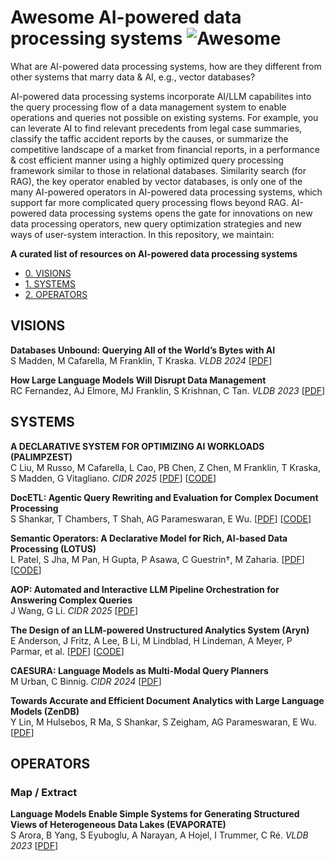 # Awesome AI-powered data processing systems  ![Awesome](https://cdn.rawgit.com/sindresorhus/awesome/d7305f38d29fed78fa85652e3a63e154dd8e8829/media/badge.svg)
What are AI-powered data processing systems, how are they different from other systems that marry data & AI, e.g., vector databases?

AI-powered data processing systems incorporate AI/LLM capabilites into the query processing flow of a data management system to enable operations and queries not possible on existing systems. For example, you can leverate AI to find relevant precedents from legal case summaries, classify the taffic accident reports by the causes, or summarize the competitive landscape of a market from financial reports, in a performance & cost efficient manner using a highly optimized query processing framework similar to those in relational databases. Similarity search (for RAG), the key operator enabled by vector databases, is only one of the many AI-powered operators in AI-powered data processing systems, which support far more complicated query processing flows beyond RAG. AI-powered data processing systems opens the gate for innovations on new data processing operators, new query optimization strategies and new ways of user-system interaction. In this repository, we maintain:

**A curated list of resources on AI-powered data processing systems**
- [0. VISIONS](#visions)
- [1. SYSTEMS](#systems)
- [2. OPERATORS](#operators)

## VISIONS
**Databases Unbound: Querying All of the World’s Bytes with AI**  
S Madden, M Cafarella, M Franklin, T Kraska. _VLDB 2024_ [[PDF](https://dl.acm.org/doi/abs/10.14778/3685800.3685916)]

**How Large Language Models Will Disrupt Data Management**  
RC Fernandez, AJ Elmore, MJ Franklin, S Krishnan, C Tan. _VLDB 2023_ [[PDF](https://www.vldb.org/pvldb/vol16/p3302-fernandez.pdf)]

## SYSTEMS
**A DECLARATIVE SYSTEM FOR OPTIMIZING AI WORKLOADS (PALIMPZEST)**  
C Liu, M Russo, M Cafarella, L Cao, PB Chen, Z Chen, M Franklin, T Kraska, S Madden, G Vitagliano. _CIDR 2025_ [[PDF](https://arxiv.org/pdf/2405.14696)] [[CODE](https://github.com/mitdbg/palimpzest)]

**DocETL: Agentic Query Rewriting and Evaluation for Complex Document Processing**  
S Shankar, T Chambers, T Shah, AG Parameswaran, E Wu. [[PDF](https://arxiv.org/abs/2410.12189)] [[CODE](https://github.com/ucbepic/docetl)]

**Semantic Operators: A Declarative Model for Rich, AI-based Data Processing (LOTUS)**  
L Patel, S Jha, M Pan, H Gupta, P Asawa, C Guestrin†, M Zaharia. [[PDF](https://arxiv.org/abs/2407.11418)] [[CODE](https://github.com/lotus-data/lotus)]

**AOP: Automated and Interactive LLM Pipeline Orchestration for Answering Complex Queries**   
J Wang, G Li. _CIDR 2025_ [[PDF](https://vldb.org/cidrdb/papers/2025/p32-wang.pdf)]

**The Design of an LLM-powered Unstructured Analytics System (Aryn)**  
E Anderson, J Fritz, A Lee, B Li, M Lindblad, H Lindeman, A Meyer, P Parmar, et al. [[PDF](https://arxiv.org/pdf/2409.00847)] [[CODE](https://github.com/aryn-ai/sycamore)]

**CAESURA: Language Models as Multi-Modal Query Planners**  
M Urban, C Binnig. _CIDR 2024_ [[PDF](https://www.cidrdb.org/cidr2024/papers/p14-urban.pdf)]

**Towards Accurate and Efficient Document Analytics with Large Language Models (ZenDB)**  
Y Lin, M Hulsebos, R Ma, S Shankar, S Zeigham, AG Parameswaran, E Wu. [[PDF](https://arxiv.org/abs/2405.04674)]

## OPERATORS
### Map / Extract
**Language Models Enable Simple Systems for Generating Structured Views of Heterogeneous Data Lakes (EVAPORATE)**  
S Arora, B Yang, S Eyuboglu, A Narayan, A Hojel, I Trummer, C Ré. _VLDB 2023_ [[PDF](https://www.vldb.org/pvldb/vol17/p92-arora.pdf)]

